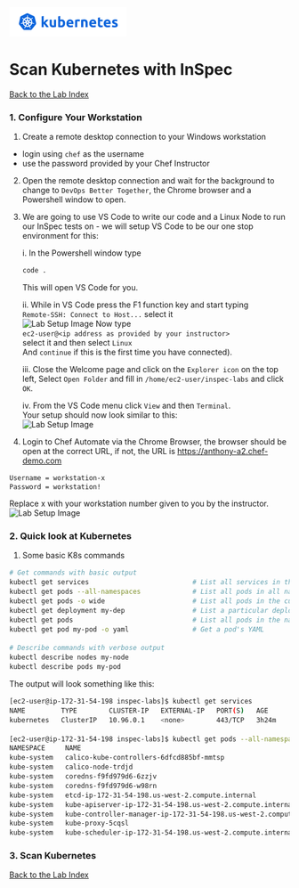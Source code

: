 ![Docker](/labs/images/k8s.png)
# Scan Kubernetes with InSpec
  
[Back to the Lab Index](../README.md#cooking-up-compliance---workshop)
  
### 1. Configure Your Workstation
1. Create a remote desktop connection to your Windows workstation  
  - login using `chef` as the username
  - use the password provided by your Chef Instructor

2. Open the remote desktop connection and wait for the background to change to `DevOps Better Together`, the Chrome browser and a Powershell window to open.

3. We are going to use VS Code to write our code and a Linux Node to run our InSpec tests on - we will setup VS Code to be our one stop environment for this:

    i. In the Powershell window type  
    ```bash
    code .
    ```  
    This will open VS Code for you.

    ii. While in VS Code press the F1 function key and start typing  
    ```Remote-SSH: Connect to Host...``` select it  
    ![Lab Setup Image](/labs/images/vscode-setup-remote.png "Lab Setup")
    Now type  
    `ec2-user@<ip address as provided by your instructor>`  
    select it and then select `Linux`   
    And `continue` if this is the first time you have connected).  

    iii. Close the Welcome page and click on the `Explorer icon` on the top left, Select `Open Folder` and fill in `/home/ec2-user/inspec-labs` and click `OK`.  

    iv. From the VS Code menu click `View` and then `Terminal`.  
    Your setup should now look similar to this:  
    ![Lab Setup Image](/labs/images/vscode-setup.png "Lab Setup")

4. Login to Chef Automate via the Chrome Browser, the browser should be open at the correct URL, if not, the URL is https://anthony-a2.chef-demo.com  
```
Username = workstation-x
Password = workstation!
```
Replace x with your workstation number given to you by the instructor.  
![Lab Setup Image](/labs/images/automate.png "Automate")


### 2. Quick look at Kubernetes

1. Some basic K8s commands
```bash
# Get commands with basic output
kubectl get services                          # List all services in the namespace
kubectl get pods --all-namespaces             # List all pods in all namespaces
kubectl get pods -o wide                      # List all pods in the current namespace, with more details
kubectl get deployment my-dep                 # List a particular deployment
kubectl get pods                              # List all pods in the namespace
kubectl get pod my-pod -o yaml                # Get a pod's YAML

# Describe commands with verbose output
kubectl describe nodes my-node
kubectl describe pods my-pod
```
  
The output will look something like this:
```bash
[ec2-user@ip-172-31-54-198 inspec-labs]$ kubectl get services
NAME         TYPE        CLUSTER-IP   EXTERNAL-IP   PORT(S)   AGE
kubernetes   ClusterIP   10.96.0.1    <none>        443/TCP   3h24m

[ec2-user@ip-172-31-54-198 inspec-labs]$ kubectl get pods --all-namespaces 
NAMESPACE     NAME                                                                  READY   STATUS    RESTARTS   AGE
kube-system   calico-kube-controllers-6dfcd885bf-mmtsp                              1/1     Running   0          3h24m
kube-system   calico-node-trdjd                                                     1/1     Running   0          3h24m
kube-system   coredns-f9fd979d6-6zzjv                                               1/1     Running   0          3h24m
kube-system   coredns-f9fd979d6-w98rn                                               1/1     Running   0          3h24m
kube-system   etcd-ip-172-31-54-198.us-west-2.compute.internal                      1/1     Running   0          3h24m
kube-system   kube-apiserver-ip-172-31-54-198.us-west-2.compute.internal            1/1     Running   0          3h24m
kube-system   kube-controller-manager-ip-172-31-54-198.us-west-2.compute.internal   1/1     Running   0          3h24m
kube-system   kube-proxy-5cqsl                                                      1/1     Running   0          3h24m
kube-system   kube-scheduler-ip-172-31-54-198.us-west-2.compute.internal            1/1     Running   0          3h24m
```
  
### 3. Scan Kubernetes
  
  
  
[Back to the Lab Index](../README.md#cooking-up-compliance---workshop)
